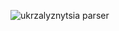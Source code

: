 ![ukrzalyznytsia parser](https://github.com/user-attachments/assets/eefcb792-057b-4f88-ab64-874330cbcc9c)
